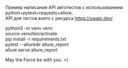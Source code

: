 Пример написания API автотестов с использованием python+pytest+requests+allure.  
API для тестов взято с ресурса https://swapi.dev/.  

python3 -m venv venv  
source venv/bin/activate  
pip install -r requirements.txt  
pytest --alluredir allure_report  
allure serve allure_report  


May the Force be with you. =)
